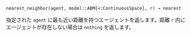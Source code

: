 ```
nearest_neighbor(agent, model::ABM{<:ContinuousSpace}, r) → nearest
```

指定された `agent` に最も近い距離を持つエージェントを返します。距離 `r` 内にエージェントが存在しない場合は `nothing` を返します。
